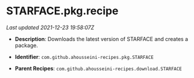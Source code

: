 # STARFACE.pkg.recipe

_Last updated 2021-12-23 19:58:07Z_

- **Description**: Downloads the latest version of STARFACE and creates a package.

- **Identifier**: `com.github.ahousseini-recipes.pkg.STARFACE`

- **Parent Recipes**: `com.github.ahousseini-recipes.download.STARFACE`